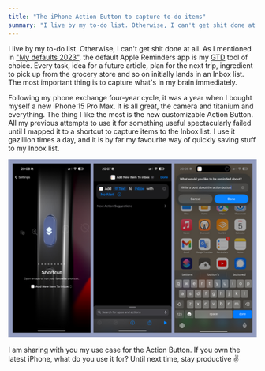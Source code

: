 ```yaml
---
title: "The iPhone Action Button to capture to-do items"
summary: "I live by my to-do list. Otherwise, I can't get shit done at all. The most important thing is to capture what's in my brain immediately. I am sharing with you my use case for the Action Button."
---
```


I live by my to-do list. Otherwise, I can't get shit done at all. As I mentioned in ["My defaults 2023"](/my-defaults-2023/), the default Apple Reminders app is my [GTD](https://en.wikipedia.org/wiki/Getting_Things_Done) tool of choice. Every task, idea for a future article, plan for the next trip, ingredient to pick up from the grocery store and so on initially lands in an Inbox list. The most important thing is to capture what's in my brain immediately.

Following my phone exchange four-year cycle, it was a year when I bought myself a new iPhone 15 Pro Max. It is all great, the camera and titanium and everything. The thing I like the most is the new customizable Action Button. All my previous attempts to use it for something useful spectacularly failed until I mapped it to a shortcut to capture items to the Inbox list. I use it gazillion times a day, and it is by far my favourite way of quickly saving stuff to my Inbox list.

![Shortcut assigned to iPhone Action Button to capture to-do items](action-button.jpg)

I am sharing with you my use case for the Action Button. If you own the latest iPhone, what do you use it for? Until next time, stay productive ✌️
